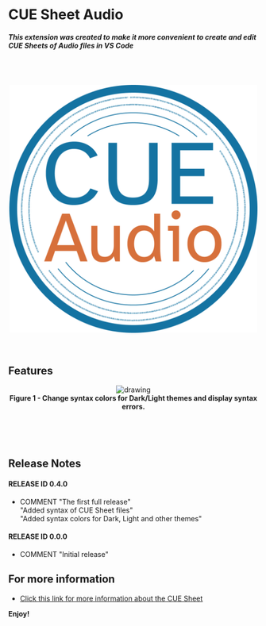 # CUE Sheet Audio
##### This extension was created to make it more convenient to create and edit CUE Sheets of Audio files in VS Code
<br><br>
<p align="center" width="100%">
    <img src="images/icon_README.png" alt="drawing" width="500"/>
</p>
<br>

## Features
<p align="center" width="100%"> 
    <img src="images/updates/040/syntax_themes.gif" alt="drawing" width="800"/><br>
    <b>Figure 1 - Change syntax colors for Dark/Light themes and display syntax errors.</b>
</p>
<br><br><br>

## Release Notes
#### RELEASE ID 0.4.0
- COMMENT "The first full release"
<br>"Added syntax of CUE Sheet files"
<br>"Added syntax colors for Dark, Light and other themes"

#### RELEASE ID 0.0.0
- COMMENT "Initial release"

## For more information
- [Click this link for more information about the CUE Sheet](https://wiki.hydrogenaud.io/index.php?title=Cue_sheet)

**Enjoy!**
